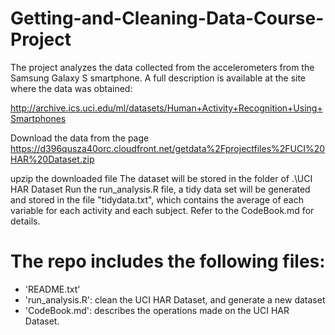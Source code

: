 # Getting-and-Cleaning-Data-Course-Project

The project analyzes the data collected from the accelerometers from the Samsung Galaxy S smartphone. A full description is available at the site where the data was obtained:

http://archive.ics.uci.edu/ml/datasets/Human+Activity+Recognition+Using+Smartphones

Download the data from the page
https://d396qusza40orc.cloudfront.net/getdata%2Fprojectfiles%2FUCI%20HAR%20Dataset.zip

upzip the downloaded file
The dataset will be stored in the folder of .\UCI HAR Dataset 
Run the run_analysis.R file, a tidy data set will be generated and stored in the file "tidydata.txt", which contains the average of each variable for each activity and each subject. Refer to the CodeBook.md for details.

The repo includes the following files:
=========================================

- 'README.txt'
- 'run_analysis.R': clean the UCI HAR Dataset, and generate a new dataset
- 'CodeBook.md': describes the operations made on the UCI HAR Dataset.

